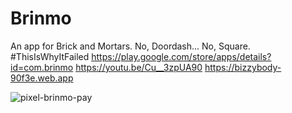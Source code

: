 # Brinmo
An app for Brick and Mortars. No, Doordash... No, Square. #ThisIsWhyItFailed
https://play.google.com/store/apps/details?id=com.brinmo
https://youtu.be/Cu__3zpUA90
https://bizzybody-90f3e.web.app

![pixel-brinmo-pay](https://user-images.githubusercontent.com/31394535/129875518-f9ec6574-8fda-448b-aa33-9fe2825eea0b.png)
